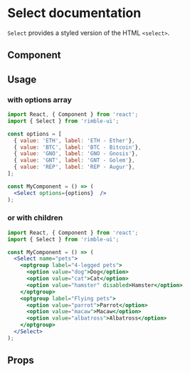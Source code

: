 # Select documentation

`Select` provides a styled version of the HTML `<select>`.

## Component
<!-- STORY -->

## Usage

### with options array

```jsx
import React, { Component } from 'react';
import { Select } from 'rimble-ui';

const options = [
  { value: 'ETH', label: 'ETH - Ether'},
  { value: 'BTC', label: 'BTC - Bitcoin'},
  { value: 'GNO', label: 'GNO - Gnosis'},
  { value: 'GNT', label: 'GNT - Golem'},
  { value: 'REP', label: 'REP - Augur'},
];

const MyComponent = () => (
  <Select options={options}  />
);
```

### or with children

```jsx
import React, { Component } from 'react';
import { Select } from 'rimble-ui';

const MyComponent = () => (
  <Select name="pets">
    <optgroup label="4-legged pets">
      <option value="dog">Dog</option>
      <option value="cat">Cat</option>
      <option value="hamster" disabled>Hamster</option>
    </optgroup>
    <optgroup label="Flying pets">
      <option value="parrot">Parrot</option>
      <option value="macaw">Macaw</option>
      <option value="albatross">Albatross</option>
    </optgroup>
  </Select>
);
```
## Props
<!-- PROPS -->

